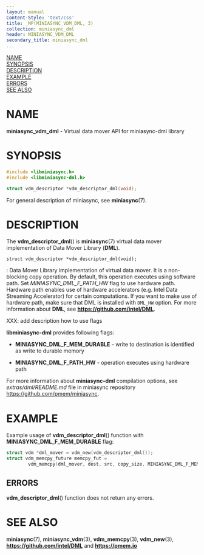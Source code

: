 ```yaml
---
layout: manual
Content-Style: 'text/css'
title: _MP(MINIASYNC_VDM_DML, 3)
collection: miniasync_dml
header: MINIASYNC_VDM_DML
secondary_title: miniasync_dml
...
```


[comment]: <> (SPDX-License-Identifier: BSD-3-Clause)
[comment]: <> (Copyright 2022, Intel Corporation)

[comment]: <> (miniasync_vdm_dml.3 -- man page for miniasync-dml vdm API)

[NAME](#name)<br />
[SYNOPSIS](#synopsis)<br />
[DESCRIPTION](#description)<br />
[EXAMPLE](#example)<br />
[ERRORS](#errors)<br />
[SEE ALSO](#see-also)<br />


# NAME #

**miniasync_vdm_dml** - Virtual data mover API for miniasync-dml library


# SYNOPSIS #

```c
#include <libminiasync.h>
#include <libminiasync-dml.h>

struct vdm_descriptor *vdm_descriptor_dml(void);
```

For general description of miniasync, see **miniasync**(7).


# DESCRIPTION #

The **vdm_descriptor_dml**() is **miniasync**(7) virtual data mover
implementation of Data Mover Library (**DML**).

`struct vdm_descriptor *vdm_descriptor_dml(void);`

:	Data Mover Library implementation of virtual data mover. It is a non-blocking copy operation.
	By default, this operation executes using software path. Set *MINIASYNC_DML_F_PATH_HW* flag to
	use hardware path. Hardware path enables use of hardware accelerators (e.g. Intel Data Streaming Accelerator)
	for certain computations.
	If you want to make use of hardware path, make sure that DML is installed with ```DML_HW``` option.
	For more information about **DML**, see **<https://github.com/intel/DML>**.

XXX: add description how to use flags

**libminiasync-dml** provides following flags:

* **MINIASYNC_DML_F_MEM_DURABLE** - write to destination is identified as write to durable memory

* **MINIASYNC_DML_F_PATH_HW** - operation executes using hardware path

For more information about **miniasync-dml** compilation options, see *extras/dml/README.md* file
in miniasync repository <https://github.com/pmem/miniasync>.


# EXAMPLE #

Example usage of **vdm_descriptor_dml**() function with **MINIASYNC_DML_F_MEM_DURABLE** flag:
```c
struct vdm *dml_mover = vdm_new(vdm_descriptor_dml());
struct vdm_memcpy_future memcpy_fut =
		vdm_memcpy(dml_mover, dest, src, copy_size, MINIASYNC_DML_F_MEM_DURABLE);
```


## ERRORS ##

**vdm_descriptor_dml**() function does not return any errors.


# SEE ALSO #

**miniasync**(7), **miniasync_vdm**(3), **vdm_memcpy**(3), **vdm_new**(3),
**<https://github.com/intel/DML>** and **<https://pmem.io>**
